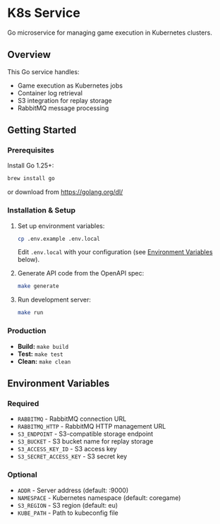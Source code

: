 # K8s Service

Go microservice for managing game execution in Kubernetes clusters.

## Overview

This Go service handles:

* Game execution as Kubernetes jobs
* Container log retrieval
* S3 integration for replay storage
* RabbitMQ message processing

## Getting Started

### Prerequisites

Install Go 1.25+:

```bash
brew install go
```

or download from https://golang.org/dl/

### Installation & Setup

1. Set up environment variables:

   ```bash
   cp .env.example .env.local
   ```

   Edit `.env.local` with your configuration (see [Environment Variables](#environment-variables) below).

2. Generate API code from the OpenAPI spec:

   ```bash
   make generate
   ```

3. Run development server:

   ```bash
   make run
   ```

### Production

* **Build:** `make build`
* **Test:** `make test`
* **Clean:** `make clean`

## Environment Variables

### Required

* `RABBITMQ` - RabbitMQ connection URL
* `RABBITMQ_HTTP` - RabbitMQ HTTP management URL
* `S3_ENDPOINT` - S3-compatible storage endpoint
* `S3_BUCKET` - S3 bucket name for replay storage
* `S3_ACCESS_KEY_ID` - S3 access key
* `S3_SECRET_ACCESS_KEY` - S3 secret key

### Optional

* `ADDR` - Server address (default: :9000)
* `NAMESPACE` - Kubernetes namespace (default: coregame)
* `S3_REGION` - S3 region (default: eu)
* `KUBE_PATH` - Path to kubeconfig file
